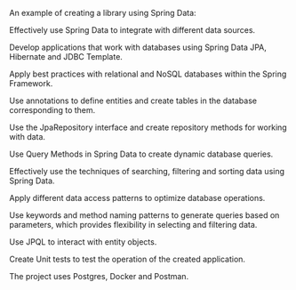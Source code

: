 An example of creating a library using Spring Data:

Effectively use Spring Data to integrate with different data sources.

Develop applications that work with databases using Spring Data JPA, Hibernate and JDBC Template.

Apply best practices with relational and NoSQL databases within the Spring Framework.

Use annotations to define entities and create tables in the database corresponding to them.

Use the JpaRepository interface and create repository methods for working with data.

Use Query Methods in Spring Data to create dynamic database queries.

Effectively use the techniques of searching, filtering and sorting data using Spring Data.

Apply different data access patterns to optimize database operations.

Use keywords and method naming patterns to generate queries based on parameters, which provides flexibility in selecting and filtering data. 

Use JPQL to interact with entity objects.

Create Unit tests to test the operation of the created application.

The project uses Postgres, Docker and Postman.
